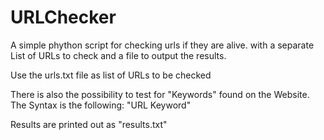 # URLChecker
A simple phython script for checking urls if they are alive. with a separate List of URLs to check and a file to output the results. 

Use the urls.txt file as list of URLs to be checked 

There is also the possibility to test for "Keywords" found on the Website. 
The Syntax is the following: "URL Keyword" 

Results are printed out as "results.txt"
